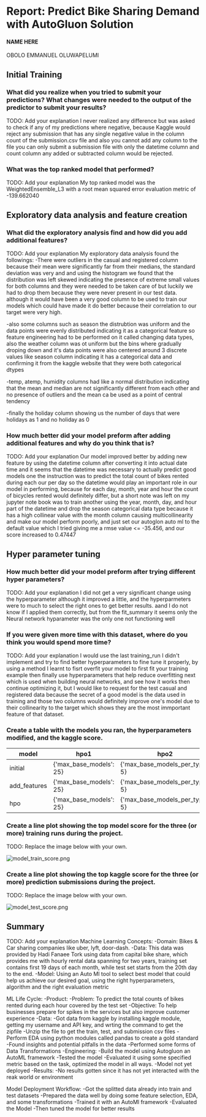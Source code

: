 # Report: Predict Bike Sharing Demand with AutoGluon Solution
#### NAME HERE
OBOLO EMMANUEL OLUWAPELUMI
## Initial Training
### What did you realize when you tried to submit your predictions? What changes were needed to the output of the predictor to submit your results?
TODO: Add your explanation
I never realized any difference but was asked to check if any of my predictions where negative, because Kaggle would reject any submission that has any single negative value in the column count of the submission.csv file and also you cannot add any column to the file you can only submit a submission file with only the datetime column and count column any added or subtracted column would be rejected.

### What was the top ranked model that performed?
TODO: Add your explanation
My top ranked model was the WeightedEnsemble_L3 with a root mean squared error evaluation metric of -139.662040
## Exploratory data analysis and feature creation
### What did the exploratory analysis find and how did you add additional features?
TODO: Add your explanation
My exploratory data analysis found the followings:
-There were outliers in the casual and registered column because their mean were significantly far from their medians, the standard deviation was very and and using the histogram we found that the distribution was left skewed indicating the presence of extreme small values for both columns and they were needed to be taken care of but luckily we had to drop them because they were never present in our test data. although it would have been a very good column to be used to train our models which could have made it do better because their correlation to our target were very high.

-also some columns such as season the distrubtion was uniform and the data points were evenly distributed indicating it as a categorical feature so feature engineering had to be performed on it called changing data types, also the weather column was ot uniform but the bins where gradually droping down and it's data points were also centered around 3 discrete values like season column indicating it has a categorical data and confirming it from the kaggle website that they were both categorical dtypes 

-temp, atemp, humidity columns had like a normal distribution indicating that the mean and median are not significantly different from each other and no presence of outliers and the mean ca be used as a point of central tendency

-finally the holiday column showing us the number of days that were holidays as 1 and no holiday as 0
### How much better did your model preform after adding additional features and why do you think that is?
TODO: Add your explanation
Our model improved better by adding new feature by using the datetime column after converting it into actual date time and it seems that the datetime was necessary to actually predict good models one the instruction was to predict the total count of bikes rented during each our per day so the datetime would play an important role in our model in performing, because for each day, month, year and hour the count of bicycles rented would definitely differ, but a short note was left on my jupyter note book was to train another using the year, month, day, and hour part of the datetime and drop the season categorical data type because it has a high collinear value with the month column causing multicollinearity and make our model perform poorly, and just set our autoglon auto ml to the default value which I tried giving me a rmse value <= -35.456, and our score increased to 0.47447
## Hyper parameter tuning
### How much better did your model preform after trying different hyper parameters?
TODO: Add your explanation
I did not get a very significant change using the hyperparameter although it improved a little, and the hyperparmeters were to much to select the right ones to get better results. aand I do not know if I applied them correctly, but from the fit_summary it seems only the Neural network hyparameter was the only one not functioning well
### If you were given more time with this dataset, where do you think you would spend more time?
TODO: Add your explanation
I would use the last training_run I didn't implement and try to find better hyperparameters to fine tune it properly, by using a method I learnt to fisrt overfit your model to first fit your training example then finally use hyperparameters that help reduce overfitting next which is used when building neural networks, and see how it works then continue optimizing it, but I would like to request for the test casual and registered data because the secret of a good model is the data used in training and those two columns would definitely improve one's model due to their collinearity to the target which shows they are the most immportant feature of that dataset.
### Create a table with the models you ran, the hyperparameters modified, and the kaggle score.
|model|hpo1|hpo2|hpo3|score|
|--|--|--|--|--|
|initial|{'max_base_models': 25}|{'max_base_models_per_type': 5}|{'save_bag_folds': True}|1.32680|
|add_features|{'max_base_models': 25}|{'max_base_models_per_type': 5}|{'save_bag_folds': True}|0.48621|
|hpo|{'max_base_models': 25}|{'max_base_models_per_type': 5}|{'save_bag_folds': True}|0.47584|

### Create a line plot showing the top model score for the three (or more) training runs during the project.

TODO: Replace the image below with your own.

![model_train_score.png](KAGGLE-BIKE-SHARING-COMPETITION/project/model_train_score.png)

### Create a line plot showing the top kaggle score for the three (or more) prediction submissions during the project.

TODO: Replace the image below with your own.

![model_test_score.png](KAGGLE-BIKE-SHARING-COMPETITION/project/model_test_score.png)

## Summary
TODO: Add your explanation
Machine Learning Concepts:
-Domain: Bikes & Car sharing companies like uber, lyft, door-dash.
-Data: This data was provided by Hadi Fanaee Tork using data from capital bike share, which provides me with hourly rental data spanning for two years, training set contains first 19 days of each month, while test set starts from the 20th day to the end.
-Model: Using an Auto Ml tool to select best model that could help us achieve our desired goal, using the right hyperparameters, algorithm and the right evaluation metric

ML Life Cycle:
-Product:
 -Problem: To predict the total counts of bikes rented during each hour covered by the test set
 -Objective: To help businesses prepare for spikes in the services but also improve customer experience
-Data:
 -Got data from kaggle by installing kaggle module, getting my username and API key, and wrting the command to get the zipfile
 -Unzip the file to get the train, test, and submission csv files
 -Perform EDA using python modules called pandas to create a gold standard
 -Found insights and potential pitfalls in the data
 -Performed some forms of Data Transformations
-Engineering:
 -Build the model using Autogluon an AutoML framework
 -Tested the model
 -Evaluated it using some specified metric based on the task, optimized the model in all ways.
 -Model not yet deployed
-Results:
 -No results gotten since it has not yet interacted with the reak world or environment
 
Model Deployment Workflow:
-Got the splitted data already into train and test datasets
-Prepared the data well by doing some feature selection, EDA, and some transformations
-Trained it with an AutoMl framework
-Evaluated the Model
-Then tuned the model for better results